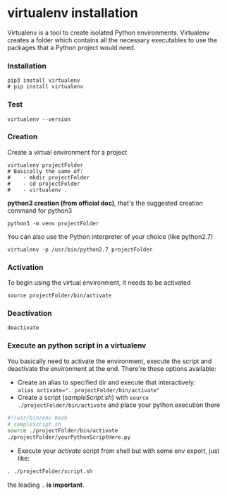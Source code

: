 # virtualenv installation
Virtualenv is a tool to create isolated Python environments. Virtualenv creates a folder which contains
all the necessary executables to use the packages that a Python project would need.
### Installation
```
pip3 install virtualenv
# pip install virtualenv
```
### Test
```
virtualenv --version
```
### Creation
Create a virtual environment for a project
```
virtualenv projectFolder
# Basically the same of:
#    - mkdir projectFolder
#    - cd projectFolder
#    - virtualenv .
```
**python3 creation (from official doc)**, that's the suggested creation command for python3
```
python3 -m venv projectFolder
```
You can also use the Python interpreter of your choice (like python2.7)
```
virtualenv -p /usr/bin/python2.7 projectFolder
```
### Activation
To begin using the virtual environment, it needs to be activated
```
source projectFolder/bin/activate
```
### Deactivation
```
deactivate
```

### Execute an python script in a virtualenv
You basically need to activate the environment, execute the script and deactivate the environment at the end.
There're these options available:
- Create an alias to specified dir and execute that interactively:  
  `alias activate=". projectFolder/bin/activate"`
- Create a script (_sampleScript.sh_) with `source ./projectFolder/bin/activate` and place your python execution there
```sh
#!/usr/bin/env bash
# sampleScript.sh
source ./projectFolder/bin/activate
./projectFolder/yourPythonScriptHere.py
```
- Execute your _activate_ script from shell but with some env export, just like:
```sh
. ./projectFolder/script.sh
```
the leading `.` **is important**.
